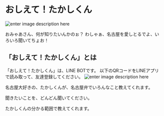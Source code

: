 # おしえて！たかしくん


![enter image description here](https://lh3.googleusercontent.com/UK-vfxLpSagRcIJWThE4KzxNjR2UgQ5xgtqsUStgCW-b7TNBhU73fLFIcrDL8gc3Jn5fZGm1UXaoZPpgAAc4C1YB1tFYjSSdDpbJFsNrZCTYth6yCz4a3j99qKiAtR81NROmidM)

おみゃあさん、何が知りたいんかのぉ？
わしゃぁ、名古屋を愛しとるでよ、いろいろ聞いてちょお！


## 「おしえて！たかしくん」とは

「おしえて！たかしくん」は、LINE BOTです。
以下のQRコードをLINEアプリで読み取って、友達登録してください。
![enter image description here](https://lh3.googleusercontent.com/fx0vGtzSTJA7AFl3iMJ3EdMYbCRm5WP3XuVxsY06R8E-eOWW_gRSOZ1RAQpA8U_ZLKOrfn6hD7XW6FzNLTyyyEU69q_sllDnoKi6PmzOm1h1wIz_HRLjzZSVbPaVCAlsBa332VY=s360-no)

名古屋大好きの、たかしくんが、名古屋弁でいろんなこと教えてくれます。

聞きたいことを、どんどん聞いてください。

たかしくんの分かる範囲で教えてくれます。






